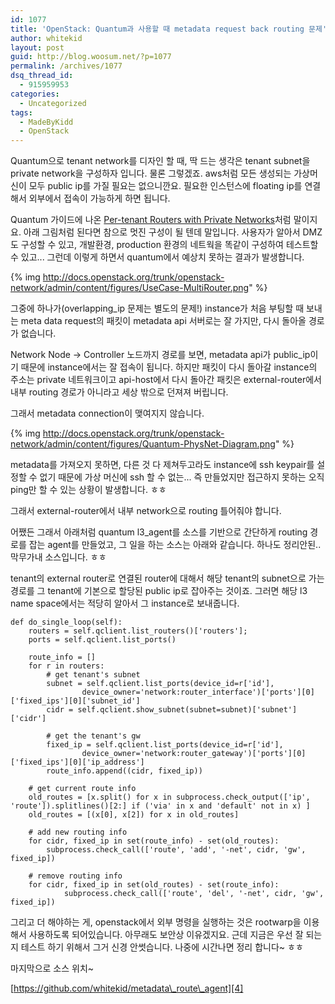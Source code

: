 ```yaml
---
id: 1077
title: 'OpenStack: Quantum과 사용할 때 metadata request back routing 문제'
author: whitekid
layout: post
guid: http://blog.woosum.net/?p=1077
permalink: /archives/1077
dsq_thread_id:
  - 915959953
categories:
  - Uncategorized
tags:
  - MadeByKidd
  - OpenStack
---
```

Quantum으로 tenant network를 디자인 할 때, 딱 드는 생각은 tenant subnet을 private network을 구성하자 입니다. 물론 그렇겠죠. aws처럼 모든 생성되는 가상머신이 모두 public ip를 가질 필요는 없으니깐요. 필요한 인스턴스에 floating ip를 연결해서 외부에서 접속이 가능하게 하면 됩니다.

Quantum 가이드에 나온 [Per-tenant Routers with Private Networks][1]처럼 말이지요. 아래 그림처럼 된다면 참으로 멋진 구성이 될 텐데 말입니다. 사용자가 알아서 DMZ도 구성할 수 있고, 개발환경, production 환경의 네트웍을 똑같이 구성하여 테스트할 수 있고... 그런데 이렇게 하면서 quantum에서 예상치 못하는 결과가 발생합니다.

{% img http://docs.openstack.org/trunk/openstack-network/admin/content/figures/UseCase-MultiRouter.png" %}

그중에 하나가(overlapping_ip 문제는 별도의 문제!) instance가 처음 부팅할 때 보내는 meta data request의 패킷이 metadata api 서버로는 잘 가지만, 다시 돌아올 경로가 없습니다.

Network Node -> Controller 노드까지 경로를 보면, metadata api가 public_ip이기 때문에 instance에서는 잘 접속이 됩니다. 하지만 패킷이 다시 돌아갈 instance의 주소는 private 네트워크이고 api-host에서 다시 돌아간 패킷은 external-router에서 내부 routing 경로가 아니라고 세상 밖으로 던져져 버립니다.

그래서 metadata connection이 맺여지지 않습니다.

{% img http://docs.openstack.org/trunk/openstack-network/admin/content/figures/Quantum-PhysNet-Diagram.png" %}

metadata를 가져오지 못하면, 다른 것 다 제쳐두고라도 instance에 ssh keypair를 설정할 수 없기 때문에 가상 머신에 ssh 할 수 없는... 즉 만들었지만 접근하지 못하는 오직 ping만 할 수 있는 상황이 발생합니다. ㅎㅎ

그래서 external-router에서 내부 network으로 routing 틀어줘야 합니다.

어쨌든 그래서 아래처럼 quantum l3_agent를 소스를 기반으로 간단하게 routing 경로를 잡는 agent를 만들었고, 그 일을 하는 소스는 아래와 같습니다. 하나도 정리안된.. 막무가내 소스입니다. ㅎㅎ

tenant의 external router로 연결된 router에 대해서 해당 tenant의 subnet으로 가는 경로를 그 tenant에 기본으로 할당된 public ip로 잡아주는 것이죠. 그러면 해당 l3 name space에서는 적당히 알아서 그 instance로 보내줍니다.

    def do_single_loop(self):
        routers = self.qclient.list_routers()['routers'];
        ports = self.qclient.list_ports()
     
        route_info = []
        for r in routers:
            # get tenant's subnet
            subnet = self.qclient.list_ports(device_id=r['id'],
                    device_owner='network:router_interface')['ports'][0]['fixed_ips'][0]['subnet_id']
            cidr = self.qclient.show_subnet(subnet=subnet)['subnet']['cidr']
     
            # get the tenant's gw
            fixed_ip = self.qclient.list_ports(device_id=r['id'],
                    device_owner='network:router_gateway')['ports'][0]['fixed_ips'][0]['ip_address']
            route_info.append((cidr, fixed_ip))
     
        # get current route info
        old_routes = [x.split() for x in subprocess.check_output(['ip', 'route']).splitlines()[2:] if ('via' in x and 'default' not in x) ]
        old_routes = [(x[0], x[2]) for x in old_routes]
     
        # add new routing info
        for cidr, fixed_ip in set(route_info) - set(old_routes):
            subprocess.check_call(['route', 'add', '-net', cidr, 'gw', fixed_ip])
     
        # remove routing info
        for cidr, fixed_ip in set(old_routes) - set(route_info):
                subprocess.check_call(['route', 'del', '-net', cidr, 'gw', fixed_ip])


그리고 더 해야하는 게, openstack에서 외부 명령을 실행하는 것은 rootwarp을 이용해서 사용하도록 되어있습니다. 아무래도 보안상 이유겠지요. 근데 지금은 우선 잘 되는지 테스트 하기 위해서 그거 신경 안썻습니다. 나중에 시간나면 정리 합니다~ ㅎㅎ

마지막으로 소스 위치~

[https://github.com/whitekid/metadata\_route\_agent][4]

 [1]: http://docs.openstack.org/trunk/openstack-network/admin/content/use_cases_tenant_router.html
 [2]: http://docs.openstack.org/trunk/openstack-network/admin/content/figures/UseCase-MultiRouter.png
 [3]: http://docs.openstack.org/trunk/openstack-network/admin/content/figures/Quantum-PhysNet-Diagram.png
 [4]: https://github.com/whitekid/metadata_route_agent